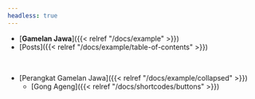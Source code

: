```yaml
---
headless: true
---
```


- [**Gamelan Jawa**]({{< relref "/docs/example" >}})
- [Posts]({{< relref "/docs/example/table-of-contents" >}})
<br />

- [Perangkat Gamelan Jawa]({{< relref "/docs/example/collapsed" >}})
	- [Gong Ageng]({{< relref "/docs/shortcodes/buttons" >}})
<br />
